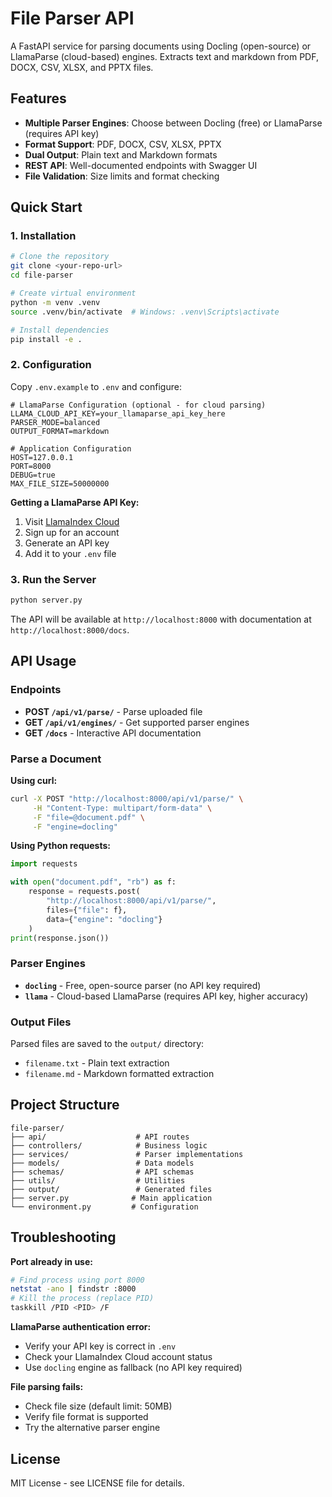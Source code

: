# File Parser API

A FastAPI service for parsing documents using Docling (open-source) or LlamaParse (cloud-based) engines. Extracts text and markdown from PDF, DOCX, CSV, XLSX, and PPTX files.

## Features

- **Multiple Parser Engines**: Choose between Docling (free) or LlamaParse (requires API key)
- **Format Support**: PDF, DOCX, CSV, XLSX, PPTX
- **Dual Output**: Plain text and Markdown formats
- **REST API**: Well-documented endpoints with Swagger UI
- **File Validation**: Size limits and format checking

## Quick Start

### 1. Installation

```bash
# Clone the repository
git clone <your-repo-url>
cd file-parser

# Create virtual environment
python -m venv .venv
source .venv/bin/activate  # Windows: .venv\Scripts\activate

# Install dependencies
pip install -e .
```

### 2. Configuration

Copy `.env.example` to `.env` and configure:

```env
# LlamaParse Configuration (optional - for cloud parsing)
LLAMA_CLOUD_API_KEY=your_llamaparse_api_key_here
PARSER_MODE=balanced
OUTPUT_FORMAT=markdown

# Application Configuration
HOST=127.0.0.1
PORT=8000
DEBUG=true
MAX_FILE_SIZE=50000000
```

**Getting a LlamaParse API Key:**
1. Visit [LlamaIndex Cloud](https://cloud.llamaindex.ai/)
2. Sign up for an account
3. Generate an API key
4. Add it to your `.env` file

### 3. Run the Server

```bash
python server.py
```

The API will be available at `http://localhost:8000` with documentation at `http://localhost:8000/docs`.

## API Usage

### Endpoints

- **POST `/api/v1/parse/`** - Parse uploaded file
- **GET `/api/v1/engines/`** - Get supported parser engines
- **GET `/docs`** - Interactive API documentation

### Parse a Document

**Using curl:**
```bash
curl -X POST "http://localhost:8000/api/v1/parse/" \
     -H "Content-Type: multipart/form-data" \
     -F "file=@document.pdf" \
     -F "engine=docling"
```

**Using Python requests:**
```python
import requests

with open("document.pdf", "rb") as f:
    response = requests.post(
        "http://localhost:8000/api/v1/parse/",
        files={"file": f},
        data={"engine": "docling"}
    )
print(response.json())
```

### Parser Engines

- **`docling`** - Free, open-source parser (no API key required)
- **`llama`** - Cloud-based LlamaParse (requires API key, higher accuracy)

### Output Files

Parsed files are saved to the `output/` directory:
- `filename.txt` - Plain text extraction
- `filename.md` - Markdown formatted extraction

## Project Structure

```
file-parser/
├── api/                    # API routes
├── controllers/            # Business logic
├── services/               # Parser implementations
├── models/                 # Data models
├── schemas/                # API schemas
├── utils/                  # Utilities
├── output/                 # Generated files
├── server.py              # Main application
└── environment.py         # Configuration
```

## Troubleshooting

**Port already in use:**
```bash
# Find process using port 8000
netstat -ano | findstr :8000
# Kill the process (replace PID)
taskkill /PID <PID> /F
```

**LlamaParse authentication error:**
- Verify your API key is correct in `.env`
- Check your LlamaIndex Cloud account status
- Use `docling` engine as fallback (no API key required)

**File parsing fails:**
- Check file size (default limit: 50MB)
- Verify file format is supported
- Try the alternative parser engine

## License

MIT License - see LICENSE file for details.
